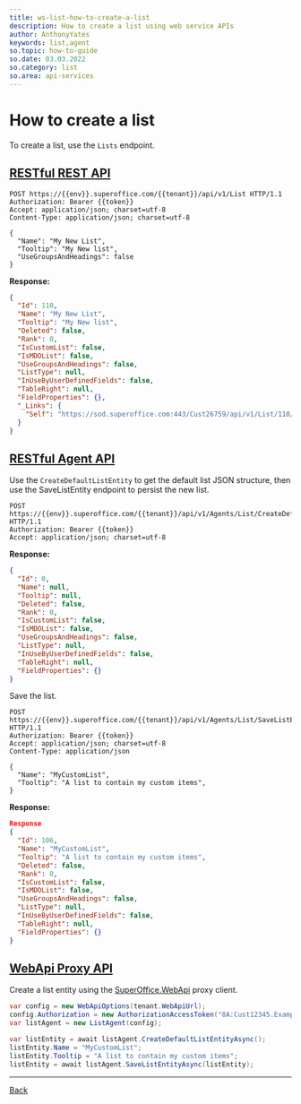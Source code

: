 ```yaml
---
title: ws-list-how-to-create-a-list
description: How to create a list using web service APIs
author: AnthonyYates
keywords: list,agent
so.topic: how-to-guide
so.date: 03.03.2022
so.category: list
so.area: api-services
---
```


<!-- markdownlint-disable-file MD051 -->
# How to create a list

To create a list, use the `Lists` endpoint.

## [RESTful REST API](#tab/lists-restful-rest)

```http
POST https://{{env}}.superoffice.com/{{tenant}}/api/v1/List HTTP/1.1
Authorization: Bearer {{token}}
Accept: application/json; charset=utf-8
Content-Type: application/json; charset=utf-8

{
  "Name": "My New List",
  "Tooltip": "My New list",
  "UseGroupsAndHeadings": false
}
```

**Response:**

```json
{
  "Id": 110,
  "Name": "My New List",
  "Tooltip": "My New list",
  "Deleted": false,
  "Rank": 0,
  "IsCustomList": false,
  "IsMDOList": false,
  "UseGroupsAndHeadings": false,
  "ListType": null,
  "InUseByUserDefinedFields": false,
  "TableRight": null,
  "FieldProperties": {},
  "_Links": {
    "Self": "https://sod.superoffice.com:443/Cust26759/api/v1/List/110/"
  }
}
```

## [RESTful Agent API](#tab/lists-restful-agent)

Use the `CreateDefaultListEntity` to get the default list JSON structure, then use the SaveListEntity endpoint to persist the new list.

```http
POST https://{{env}}.superoffice.com/{{tenant}}/api/v1/Agents/List/CreateDefaultListEntity HTTP/1.1
Authorization: Bearer {{token}}
Accept: application/json; charset=utf-8
```

**Response:**

```json
{
  "Id": 0,
  "Name": null,
  "Tooltip": null,
  "Deleted": false,
  "Rank": 0,
  "IsCustomList": false,
  "IsMDOList": false,
  "UseGroupsAndHeadings": false,
  "ListType": null,
  "InUseByUserDefinedFields": false,
  "TableRight": null,
  "FieldProperties": {}
}
```

Save the list.

```http
POST https://{{env}}.superoffice.com/{{tenant}}/api/v1/Agents/List/SaveListEntity HTTP/1.1
Authorization: Bearer {{token}}
Accept: application/json; charset=utf-8
Content-Type: application/json

{
  "Name": "MyCustomList",
  "Tooltip": "A list to contain my custom items",
}
```

**Response:**

```json
Response
{
  "Id": 106,
  "Name": "MyCustomList",
  "Tooltip": "A list to contain my custom items",
  "Deleted": false,
  "Rank": 0,
  "IsCustomList": false,
  "IsMDOList": false,
  "UseGroupsAndHeadings": false,
  "ListType": null,
  "InUseByUserDefinedFields": false,
  "TableRight": null,
  "FieldProperties": {}
}
```

## [WebApi Proxy API](#tab/lists-webapi-proxy)

Create a list entity using the [SuperOffice.WebApi][1] proxy client.

```csharp
var config = new WebApiOptions(tenant.WebApiUrl);
config.Authorization = new AuthorizationAccessToken("8A:Cust12345.Example-Token", OnlineEnvironment.SOD);
var listAgent = new ListAgent(config);

var listEntity = await listAgent.CreateDefaultListEntityAsync();
listEntity.Name = "MyCustomList";
listEntity.Tooltip = "A list to contain my custom items";
listEntity = await listAgent.SaveListEntityAsync(listEntity);

```

***

[Back](index.md)

<!-- Link references -->

[1]: ../../../web-services/proxies/index.md
